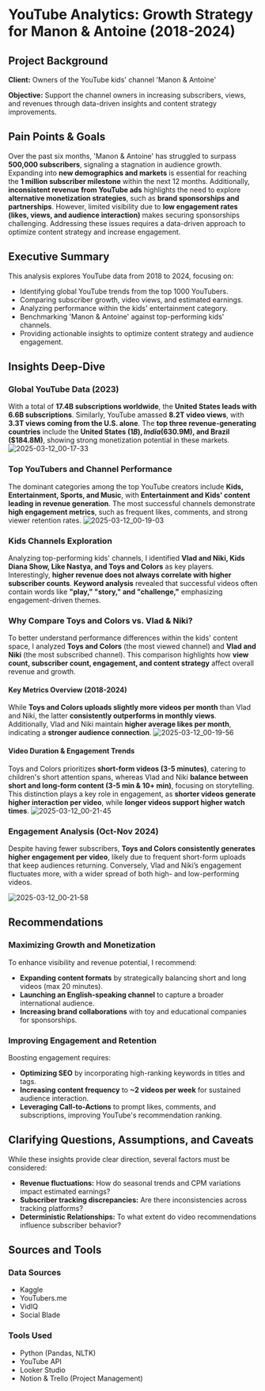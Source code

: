 # YouTube Analytics: Growth Strategy for Manon & Antoine (2018-2024)

## Project Background
**Client:** Owners of the YouTube kids' channel 'Manon & Antoine'

**Objective:** Support the channel owners in increasing subscribers, views, and revenues through data-driven insights and content strategy improvements.

## Pain Points & Goals
Over the past six months, 'Manon & Antoine' has struggled to surpass **500,000 subscribers**, signaling a stagnation in audience growth. Expanding into **new demographics and markets** is essential for reaching the **1 million subscriber milestone** within the next 12 months. Additionally, **inconsistent revenue from YouTube ads** highlights the need to explore **alternative monetization strategies**, such as **brand sponsorships and partnerships**. However, limited visibility due to **low engagement rates (likes, views, and audience interaction)** makes securing sponsorships challenging. Addressing these issues requires a data-driven approach to optimize content strategy and increase engagement.

## Executive Summary
This analysis explores YouTube data from 2018 to 2024, focusing on:
- Identifying global YouTube trends from the top 1000 YouTubers.
- Comparing subscriber growth, video views, and estimated earnings.
- Analyzing performance within the kids' entertainment category.
- Benchmarking 'Manon & Antoine' against top-performing kids' channels.
- Providing actionable insights to optimize content strategy and audience engagement.

## Insights Deep-Dive
### Global YouTube Data (2023)
With a total of **17.4B subscriptions worldwide**, the **United States leads with 6.6B subscriptions**. Similarly, YouTube amassed **8.2T video views**, with **3.3T views coming from the U.S. alone**. The **top three revenue-generating countries** include the **United States ($1B), India ($630.9M), and Brazil ($184.8M)**, showing strong monetization potential in these markets. 
![2025-03-12_00-17-33](https://github.com/user-attachments/assets/8636832b-f055-43fb-b2e6-400656e133ec)

### Top YouTubers and Channel Performance
The dominant categories among the top YouTube creators include **Kids, Entertainment, Sports, and Music**, with **Entertainment and Kids' content leading in revenue generation**. The most successful channels demonstrate **high engagement metrics**, such as frequent likes, comments, and strong viewer retention rates.
![2025-03-12_00-19-03](https://github.com/user-attachments/assets/b3d0fd85-a63c-4c49-8acb-720859e7e9ff)

### Kids Channels Exploration
Analyzing top-performing kids' channels, I identified **Vlad and Niki, Kids Diana Show, Like Nastya, and Toys and Colors** as key players. Interestingly, **higher revenue does not always correlate with higher subscriber counts**. **Keyword analysis** revealed that successful videos often contain words like **"play," "story," and "challenge,"** emphasizing engagement-driven themes.

### Why Compare Toys and Colors vs. Vlad & Niki?
To better understand performance differences within the kids' content space, I analyzed **Toys and Colors** (the most viewed channel) and **Vlad and Niki** (the most subscribed channel). This comparison highlights how **view count, subscriber count, engagement, and content strategy** affect overall revenue and growth.

#### Key Metrics Overview (2018-2024)
While **Toys and Colors uploads slightly more videos per month** than Vlad and Niki, the latter **consistently outperforms in monthly views**. Additionally, Vlad and Niki maintain **higher average likes per month**, indicating a **stronger audience connection**.
![2025-03-12_00-19-56](https://github.com/user-attachments/assets/dc756d05-09da-41d3-bdfa-ecbe87716014)

#### Video Duration & Engagement Trends
Toys and Colors prioritizes **short-form videos (3-5 minutes)**, catering to children's short attention spans, whereas Vlad and Niki **balance between short and long-form content (3-5 min & 10+ min)**, focusing on storytelling. This distinction plays a key role in engagement, as **shorter videos generate higher interaction per video**, while **longer videos support higher watch times**.
![2025-03-12_00-21-45](https://github.com/user-attachments/assets/6b71d4a1-85f9-40c4-8989-ea79474e6da7)

### Engagement Analysis (Oct-Nov 2024)
Despite having fewer subscribers, **Toys and Colors consistently generates higher engagement per video**, likely due to frequent short-form uploads that keep audiences returning. Conversely, Vlad and Niki’s engagement fluctuates more, with a wider spread of both high- and low-performing videos.

![2025-03-12_00-21-58](https://github.com/user-attachments/assets/0d528f8e-f717-4c1e-8468-271ef92fa325)

## Recommendations
### Maximizing Growth and Monetization
To enhance visibility and revenue potential, I recommend:
- **Expanding content formats** by strategically balancing short and long videos (max 20 minutes).
- **Launching an English-speaking channel** to capture a broader international audience.
- **Increasing brand collaborations** with toy and educational companies for sponsorships.

### Improving Engagement and Retention
Boosting engagement requires:
- **Optimizing SEO** by incorporating high-ranking keywords in titles and tags.
- **Increasing content frequency** to **~2 videos per week** for sustained audience interaction.
- **Leveraging Call-to-Actions** to prompt likes, comments, and subscriptions, improving YouTube's recommendation ranking.

## Clarifying Questions, Assumptions, and Caveats
While these insights provide clear direction, several factors must be considered:
- **Revenue fluctuations:** How do seasonal trends and CPM variations impact estimated earnings?
- **Subscriber tracking discrepancies:** Are there inconsistencies across tracking platforms?
- **Deterministic Relationships:** To what extent do video recommendations influence subscriber behavior?

## Sources and Tools
### Data Sources
- Kaggle
- YouTubers.me
- VidIQ
- Social Blade

### Tools Used
- Python (Pandas, NLTK)
- YouTube API
- Looker Studio
- Notion & Trello (Project Management)



